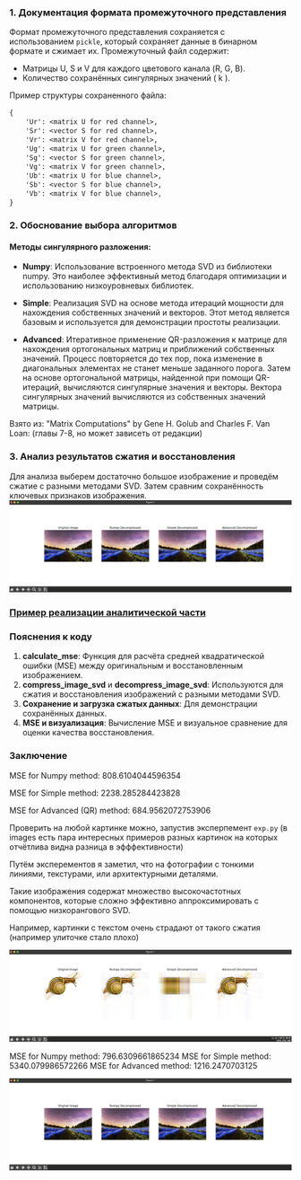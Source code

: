 ### 1. Документация формата промежуточного представления

Формат промежуточного представления сохраняется с использованием `pickle`, который сохраняет данные в бинарном формате и сжимает их. Промежуточный файл содержит:

- Матрицы U, S и V для каждого цветового канала (R, G, B).
- Количество сохранённых сингулярных значений \( k \).

Пример структуры сохраненного файла:
```
{
    'Ur': <matrix U for red channel>,
    'Sr': <vector S for red channel>,
    'Vr': <matrix V for red channel>,
    'Ug': <matrix U for green channel>,
    'Sg': <vector S for green channel>,
    'Vg': <matrix V for green channel>,
    'Ub': <matrix U for blue channel>,
    'Sb': <vector S for blue channel>,
    'Vb': <matrix V for blue channel>,
}
```

### 2. Обоснование выбора алгоритмов

#### Методы сингулярного разложения:

- **Numpy**: Использование встроенного метода SVD из библиотеки numpy. Это наиболее эффективный метод благодаря оптимизации и использованию низкоуровневых библиотек.
  
- **Simple**: Реализация SVD на основе метода итераций мощности для нахождения собственных значений и векторов. Этот метод является базовым и используется для демонстрации простоты реализации.

- **Advanced**: Итеративное применение QR-разложения к матрице для нахождения ортогональных матриц и приближений собственных значений.
Процесс повторяется до тех пор, пока изменение в диагональных элементах не станет меньше заданного порога. Затем на основе ортогональной матрицы, найденной при помощи QR-итераций, вычисляются сингулярные значения и векторы. Вектора сингулярных значений вычисляются из собственных значений матрицы.

Взято из: "Matrix Computations" by Gene H. Golub and Charles F. Van Loan: (главы 7-8, но может зависеть от редакции)

### 3. Анализ результатов сжатия и восстановления

Для анализа выберем достаточно большое изображение и проведём сжатие с разными методами SVD. Затем сравним сохранённость ключевых признаков изображения.
![Images](image.png)

### [Пример реализации аналитической части](image.png)

### Пояснения к коду

1. **calculate_mse**: Функция для расчёта средней квадратической ошибки (MSE) между оригинальным и восстановленным изображением.
2. **compress_image_svd** и **decompress_image_svd**: Используются для сжатия и восстановления изображений с разными методами SVD.
3. **Сохранение и загрузка сжатых данных**: Для демонстрации сохранённых данных.
4. **MSE и визуализация**: Вычисление MSE и визуальное сравнение для оценки качества восстановления.

### Заключение

MSE for Numpy method: 808.6104044596354

MSE for Simple method: 2238.285284423828

MSE for Advanced (QR) method: 684.9562072753906

Проверить на любой картинке можно, запустив эксперпемент `exp.py` (в images есть пара интересных примеров разных картинок на которых отчётлива видна разница в эфффективности)

Путём эксперементов я заметил, что на фотографии с тонкими линиями, текстурами, или архитектурными деталями.

Такие изображения содержат множество высокочастотных компонентов, которые сложно эффективно аппроксимировать с помощью низкорангового SVD.

Например, картинки с текстом очень страдают от такого сжатия (например улиточке стало плохо)


![alt text](image-1.png)


MSE for Numpy method: 796.6309661865234
MSE for Simple method: 5340.079986572266
MSE for Advanced method: 1216.2470703125


![result](image.png)